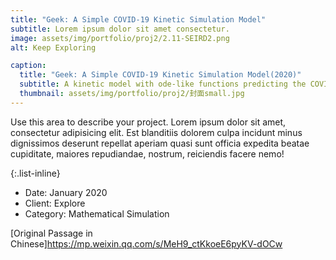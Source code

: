 ```yaml
---
title: "Geek: A Simple COVID-19 Kinetic Simulation Model"
subtitle: Lorem ipsum dolor sit amet consectetur.
image: assets/img/portfolio/proj2/2.11-SEIRD2.png
alt: Keep Exploring

caption:
  title: "Geek: A Simple COVID-19 Kinetic Simulation Model(2020)"
  subtitle: A kinetic model with ode-like functions predicting the COVID-19 trend.
  thumbnail: assets/img/portfolio/proj2/封面small.jpg
---
```

Use this area to describe your project. Lorem ipsum dolor sit amet, consectetur adipisicing elit. Est blanditiis dolorem culpa incidunt minus dignissimos deserunt repellat aperiam quasi sunt officia expedita beatae cupiditate, maiores repudiandae, nostrum, reiciendis facere nemo!

{:.list-inline}
- Date: January 2020
- Client: Explore
- Category: Mathematical Simulation

[Original Passage in Chinese]https://mp.weixin.qq.com/s/MeH9_ctKkoeE6pyKV-dOCw


